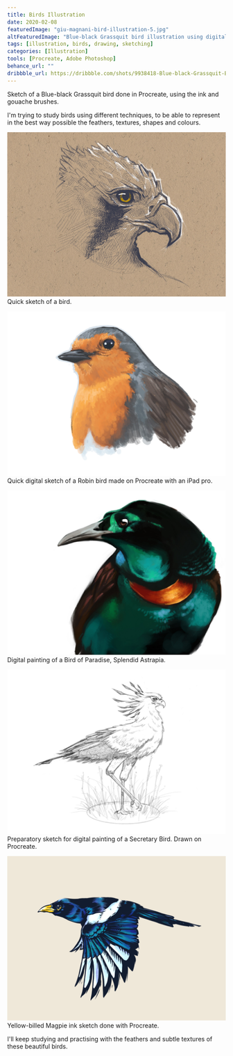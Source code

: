 ```yaml
---
title: Birds Illustration
date: 2020-02-08
featuredImage: "giu-magnani-bird-illustration-5.jpg"
altFeaturedImage: "Blue-black Grassquit bird illustration using digital ink and gouache"
tags: [illustration, birds, drawing, sketching]
categories: [Illustration]
tools: [Procreate, Adobe Photoshop]
behance_url: ""
dribbble_url: https://dribbble.com/shots/9938418-Blue-black-Grassquit-Bird-Illustration
---
```


<span class="caption">Sketch of a Blue-black Grassquit bird done in Procreate, using the ink and gouache brushes.</span>

I'm trying to study birds using different techniques, to be able to represent in the best way possible the feathers, textures, shapes and colours.


![Quick sketch of a bird](giu-magnani-bird-illustration-1.jpg)
<span class="caption">Quick sketch of a bird.</span>

![Quick digital sketch of a Robin bird made on Procreate with an iPad pro.](giu-magnani-bird-illustration-2.jpg)
<span class="caption">Quick digital sketch of a Robin bird made on Procreate with an iPad pro.</span>

![Digital painting of a Bird of Paradise, Splendid Astrapia.](giu-magnani-bird-illustration-3.jpg)
<span class="caption">Digital painting of a Bird of Paradise, Splendid Astrapia.</span>

![Preparatory sketch for digital painting of a Secretary Bird. Drawn on Procreate.](giu-magnani-bird-illustration-4.jpg)
<span class="caption">Preparatory sketch for digital painting of a Secretary Bird. Drawn on Procreate.</span>

![Yellow-billed Magpie ink sketch done with Procreate.](giu-magnani-bird-illustration-6.png)
<span class="caption">Yellow-billed Magpie ink sketch done with Procreate.</span>



I'll keep studying and practising with the feathers and subtle textures of these beautiful birds.